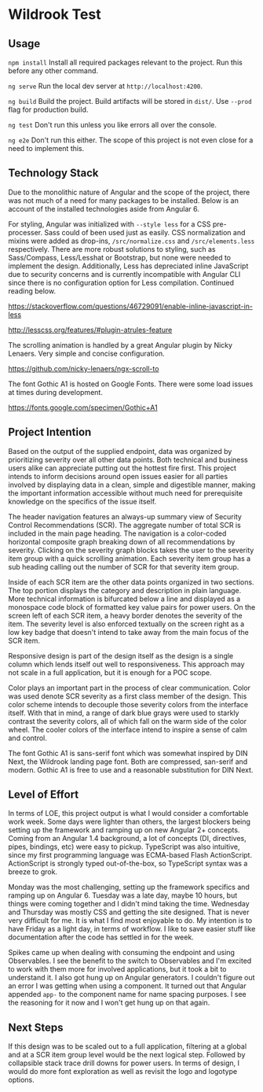 # Wildrook Test

## Usage

`npm install` Install all required packages relevant to the project. Run this before any other command.

`ng serve` Run the local dev server at `http://localhost:4200`.

`ng build` Build the project. Build artifacts will be stored in `dist/`. Use `--prod` flag for production build.

`ng test` Don't run this unless you like errors all over the console.

`ng e2e` Don't run this either. The scope of this project is not even close for a need to implement this.

## Technology Stack

Due to the monolithic nature of Angular and the scope of the project, there was not much of a need for many packages
to be installed. Below is an account of the installed technologies aside from Angular 6.

For styling, Angular was initialized with `--style less` for a CSS pre-processer. Sass could of been 
used just as easily. CSS normalization and mixins were added as drop-ins, `/src/normalize.css` and `/src/elements.less`
respectively. There are more robust solutions to styling, such as Sass/Compass, Less/Lesshat or Bootstrap, but none
were needed to implement the design. Additionally, Less has depreciated inline JavaScript due to security concerns and
is currently incompatible with Angular CLI since there is no configuration option for Less compilation. Continued
reading below.

https://stackoverflow.com/questions/46729091/enable-inline-javascript-in-less

http://lesscss.org/features/#plugin-atrules-feature

The scrolling animation is handled by a great Angular plugin by Nicky Lenaers. Very simple and concise configuration.

https://github.com/nicky-lenaers/ngx-scroll-to

The font Gothic A1 is hosted on Google Fonts. There were some load issues at times during development.

https://fonts.google.com/specimen/Gothic+A1

## Project Intention

Based on the output of the supplied endpoint, data was organized by prioritizing severity over all other data points.
Both technical and business users alike can appreciate putting out the hottest fire first. This project intends to 
inform decisions around open issues easier for all parties involved by displaying data in a clean, simple and digestible 
manner, making the important information accessible without much need for prerequisite knowledge on the specifics of 
the issue itself.

The header navigation features an always-up summary view of Security Control Recommendations (SCR). The aggregate number
of total SCR is included in the main page heading. The navigation is a color-coded horizontal composite graph 
breaking down of all recommendations by severity. Clicking on the severity graph blocks takes the user to the severity 
item group with a quick scrolling animation. Each severity item group has a sub heading calling out the number of 
SCR for that severity item group.

Inside of each SCR item are the other data points organized in two sections. The top portion displays the category and 
description in plain language. More technical information is bifurcated below a line and displayed as a monospace code 
block of formatted key value pairs for power users. On the screen left of each SCR item, a heavy border denotes the 
severity of the item. The severity level is also enforced textually on the screen right as a low key badge that doesn't
intend to take away from the main focus of the SCR item.

Responsive design is part of the design itself as the design is a single column which lends itself out well to 
responsiveness. This approach may not scale in a full application, but it is enough for a POC scope.

Color plays an important part in the process of clear communication. Color was used denote SCR severity as a first class
member of the design. This color scheme intends to decouple those severity colors from the interface itself. With that
in mind, a range of dark blue grays were used to starkly contrast the severity colors, all of which fall on the warm 
side of the color wheel. The cooler colors of the interface intend to inspire a sense of calm and control.

The font Gothic A1 is sans-serif font which was somewhat inspired by DIN Next, the Wildrook landing page font. Both are
compressed, san-serif and modern. Gothic A1 is free to use and a reasonable substitution for DIN Next.

## Level of Effort

In terms of LOE, this project output is what I would consider a comfortable work week. Some days were lighter than 
others, the largest blockers being setting up the framework and ramping up on new Angular 2+ concepts. Coming from an 
Angular 1.4 background, a lot of concepts (DI, directives, pipes, bindings, etc) were easy to pickup. TypeScript was 
also intuitive, since my first programming language was ECMA-based Flash ActionScript. ActionScript is strongly typed 
out-of-the-box, so TypeScript syntax was a breeze to grok.

Monday was the most challenging, setting up the framework specifics and ramping up on Angular 6. Tuesday was a late 
day, maybe 10 hours, but things were coming together and I didn't mind taking the time. Wednesday and Thursday was 
mostly CSS and getting the site designed. That is never very difficult for me. It is what I find most enjoyable to do. 
My intention is to have Friday as a light day, in terms of workflow. I like to save easier stuff like documentation 
after the code has settled in for the week.

Spikes came up when dealing with consuming the endpoint and using Observables. I see the benefit to the switch to 
Observables and I'm excited to work with them more for involved applications, but it took a bit to understand it. I 
also got hung up on Angular generators. I couldn't figure out an error I was getting when using a component. It turned 
out that Angular appended `app-` to the component name for name spacing purposes. I see the reasoning for it now and I 
won't get hung up on that again.

## Next Steps

If this design was to be scaled out to a full application, filtering at a global and at a SCR item group level would be
the next logical step. Followed by collapsible stack trace drill downs for power users. In terms of design, I would do
more font exploration as well as revisit the logo and logotype options.

